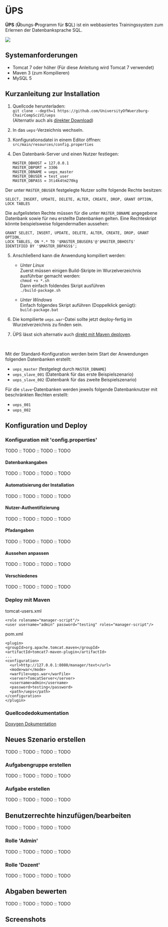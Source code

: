 # ÜPS
**ÜPS** (**Ü**bungs-**P**rogramm für **S**QL) ist ein webbasiertes Trainingssystem zum Erlernen der Datenbanksprache SQL.

![](http://kolbasa.github.io/ueps/screenshots/ueps_neu_02.png)

## Systemanforderungen
* Tomcat 7 oder höher
  (Für diese Anleitung wird Tomcat 7 verwendet)
* Maven 3 (zum Kompilieren)
* MySQL 5

## Kurzanleitung zur Installation

1. Quellcode herunterladen:<br/>
   ``git clone --depth=1 https://github.com/UniversityOfWuerzburg-ChairCompSciVI/ueps``<br/>
   (Alternativ auch als [direkter Download](https://github.com/UniversityOfWuerzburg-ChairCompSciVI/ueps/archive/master.zip))

2. In das ``ueps``-Verzeichnis wechseln.

3. Konfigurationsdatei in einem Editor öffnen: ``src/main/resources/config.properties``

4. Den Datenbank-Server und einen Nutzer festlegen:
   ```
   MASTER_DBHOST = 127.0.0.1
   MASTER_DBPORT = 3306
   MASTER_DBNAME = ueps_master
   MASTER_DBUSER = test_user
   MASTER_DBPASS = 3ti4k4tm270kg
   ```
  <!--- ` -->
   Der unter ``MASTER_DBUSER`` festgelegte Nutzer sollte folgende Rechte besitzen:
  ```
  SELECT, INSERT, UPDATE, DELETE, ALTER, CREATE, DROP, GRANT OPTION, LOCK TABLES
  ```
  <!--- ` -->
  Die aufgelisteten Rechte müssen für die unter ``MASTER_DBNAME`` angegebene
  Datenbank sowie für neu erstellte Datenbanken gelten. Eine Rechteskript könnte
  beispielsweise folgendermaßen aussehen:
  ```
  GRANT SELECT, INSERT, UPDATE, DELETE, ALTER, CREATE, DROP, GRANT OPTION,
  LOCK TABLES, ON *.* TO '$MASTER_DBUSER$'@'$MASTER_DBHOST$'
  IDENTIFIED BY '$MASTER_DBPASS$';
  ```
  <!--- ` -->

5. Anschließend kann die Anwendung kompiliert werden:
   * *Unter Linux*<br/>
     Zuerst müssen einigen Build-Skripte im Wurzelverzeichnis ausführbar gemacht werden:<br/>
     ``chmod +x *.sh``<br/>
     Dann einfach foldendes Skript ausführen<br/>
     ``./build-package.sh``<br/>

   * *Unter Windows*<br/>
     Einfach folgendes Skript auführen (Doppelklick genügt):<br/>
     ``build-package.bat``

6. Die kompilierte ``ueps.war``-Datei sollte jetzt deploy-fertig im Wurzelverzeichnis zu finden sein.

7. ÜPS lässt sich alternativ auch [direkt mit Maven deployen](#DeployMaven).

<br/>

Mit der Standard-Konfiguration werden beim Start der Anwendungen folgenden Datenbanken erstellt:
* ``ueps_master`` (festgelegt durch ``MASTER_DBNAME``)
* ``ueps_slave_001`` (Datenbank für das erste Beispielszenario)
* ``ueps_slave_002`` (Datenbank für das zweite Beispielszenario)

Für die ``slave``-Datenbanken werden jeweils folgende Datenbanknutzer mit beschränkten Rechten erstellt:
* ``ueps_001``
* ``ueps_002``


## Konfiguration und Deploy

### Konfiguration mit 'config.properties'
TODO :: TODO :: TODO :: TODO

#### Datenbankangaben
TODO :: TODO :: TODO :: TODO

#### Automatisierung der Installation
TODO :: TODO :: TODO :: TODO

#### Nutzer-Authentifizierung
TODO :: TODO :: TODO :: TODO

#### Pfadangaben
TODO :: TODO :: TODO :: TODO

#### Aussehen anpassen
TODO :: TODO :: TODO :: TODO

#### Verschiedenes
TODO :: TODO :: TODO :: TODO

<a name="DeployMaven"></a>
### Deploy mit Maven
tomcat-users.xml<br/>
```
<role rolename="manager-script"/>
<user username="admin" password="testing" roles="manager-script"/>
```

<!--- ` -->

pom.xml
```
<plugin>
<groupId>org.apache.tomcat.maven</groupId>
<artifactId>tomcat7-maven-plugin</artifactId>
...
<configuration>
  <url>http://127.0.0.1:8080/manager/text</url>
  <mode>war</mode>
  <warFile>ueps.war</warFile>
  <server>TomcatServer</server>
  <username>admin</username>
  <password>testing</password>
  <path>/ueps</path>
</configuration>
</plugin>
```

<!--- ` -->

### Quellcodedokumentation
<!--- TODO: -->
[Doxygen Dokumentation](http://kolbasa.github.io/ueps/doxygen/)

## Neues Szenario erstellen
TODO :: TODO :: TODO :: TODO

### Aufgabengruppe erstellen
TODO :: TODO :: TODO :: TODO

### Aufgabe erstellen
TODO :: TODO :: TODO :: TODO

## Benutzerrechte hinzufügen/bearbeiten
TODO :: TODO :: TODO :: TODO
### Rolle 'Admin'
TODO :: TODO :: TODO :: TODO
### Rolle 'Dozent'
TODO :: TODO :: TODO :: TODO

## Abgaben bewerten
TODO :: TODO :: TODO :: TODO



## Screenshots

